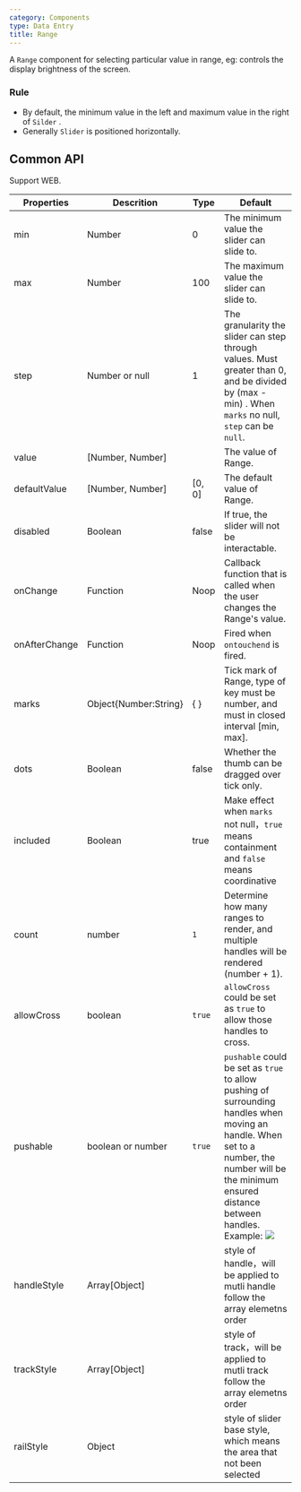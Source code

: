 ```yaml
---
category: Components
type: Data Entry
title: Range
---
```



A `Range` component for selecting particular value in range, eg: controls the display brightness of the screen.


### Rule

- By default, the minimum value in the left and maximum value in the right of `Silder` .
- Generally `Slider` is positioned horizontally.


## Common API

Support WEB.

Properties | Descrition | Type | Default
-----------|------------|------|--------
| min    |  Number     | 0     | The minimum value the slider can slide to. |
| max    |  Number     | 100    | The maximum value the slider can slide to. |
| step    |  Number or null     | 1    | The granularity the slider can step through values. Must greater than 0, and be divided by (max - min) . When `marks` no null, `step` can be `null`. |
| value    |  [Number, Number]|     | The value of Range. |
| defaultValue    |  [Number, Number]   | [0, 0]    | The default value of Range. |
| disabled    |  Boolean     | false    | If true, the slider will not be interactable. |
| onChange    |  Function     | Noop    | Callback function that is called when the user changes the Range's value. |
| onAfterChange    |  Function     | Noop    | Fired when `ontouchend` is fired. |
| marks   |  Object{Number:String}     | { }    | Tick mark of Range, type of key must be number, and must in closed interval [min, max]. |
| dots   |  Boolean     | false    | Whether the thumb can be dragged over tick only. |
| included  |  Boolean     | true    | Make effect when `marks` not null，`true` means containment and `false` means coordinative  |
| count | number | `1` | Determine how many ranges to render, and multiple handles will be rendered (number + 1). |
| allowCross | boolean | `true` | `allowCross` could be set as `true` to allow those handles to cross. |
| pushable | boolean or number | `true` | `pushable` could be set as `true` to allow pushing of surrounding handles when moving an handle. When set to a number, the number will be the minimum ensured distance between handles. Example: ![](http://i.giphy.com/l46Cs36c9HrHMExoc.gif) |
| handleStyle  |  Array[Object]    |    | style of handle，will be applied to mutli handle follow the array elemetns order |
| trackStyle  | Array[Object]     |    | style of track，will be applied to mutli track follow the array elemetns order |
| railStyle  |  Object     |   | style of slider base style, which means the area that not been selected |
